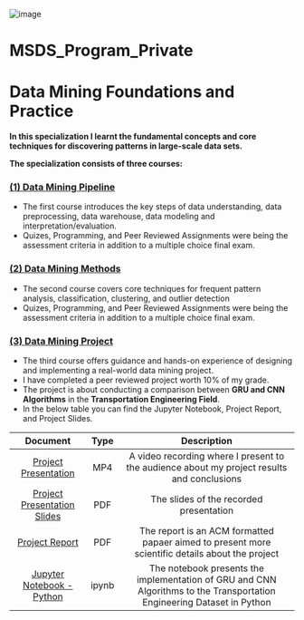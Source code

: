 ![image](https://github.com/laithrasheed/DTSA5304_Fundamentals_of_Data_Visualization/assets/124019127/031aa6ba-746d-459b-8eb0-3fdde64eac4b)

# MSDS_Program_Private




# Data Mining Foundations and Practice

**In this specialization I learnt the fundamental concepts and core techniques for discovering patterns in large-scale data sets.**

**The specialization consists of three courses:**

### [(1) Data Mining Pipeline](https://github.com/laithrasheed/MSDS_Program_Private/tree/main/Computer%20Science%20Core%20Courses/Data%20Mining%20Foundations%20and%20Practice/Data%20Mining%20Pipeline)

- The first course introduces the key steps of data understanding, data preprocessing, data warehouse, data modeling and interpretation/evaluation.
- Quizes, Programming, and Peer Reviewed Assignments were being the assessment criteria in addition to a multiple choice final exam. 


### [(2) Data Mining Methods](https://github.com/laithrasheed/MSDS_Program_Private/tree/main/Computer%20Science%20Core%20Courses/Data%20Mining%20Foundations%20and%20Practice/Data%20Mining%20Methods)

- The second course covers core techniques for frequent pattern analysis, classification, clustering, and outlier detection
- Quizes, Programming, and Peer Reviewed Assignments were being the assessment criteria in addition to a multiple choice final exam.  

### [(3) Data Mining Project](https://github.com/laithrasheed/MSDS_Program_Private/tree/main/Computer%20Science%20Core%20Courses/Data%20Mining%20Foundations%20and%20Practice/Data%20Mining%20Project)

- The third course offers guidance and hands-on experience of designing and implementing a real-world data mining project.
-  I have completed a peer reviewed project worth 10% of my grade.
- The project is about conducting a comparison between **GRU and CNN Algorithms** in the **Transportation Engineering Field**.
- In the below table you can find the Jupyter Notebook, Project Report, and Project Slides. 

| Document | Type | Description |
|:------------:|:--------------:|:-------------:|
| [Project Presentation](https://coursera-assessments.s3.amazonaws.com/assessments/1714473774601/22f93839-7c90-47aa-86a4-b6ae83264c6f/Deep%20Learning%20on%20Traffic%20Prediction%20-%20%20Presentation.mp4)       |     MP4      |        A video recording where I present to the audience about my project results and conclusions    |
| [Project Presentation Slides](https://github.com/laithrasheed/MSDS_Program_Private/blob/main/Computer%20Science%20Core%20Courses/Data%20Mining%20Foundations%20and%20Practice/Data%20Mining%20Project/Deep%20Learning%20on%20Traffic%20Prediction%20-%20Final%20Slides.pdf)       |     PDF      |      The slides of the recorded presentation    |
| [Project Report](https://github.com/laithrasheed/MSDS_Program_Private/blob/main/Computer%20Science%20Core%20Courses/Data%20Mining%20Foundations%20and%20Practice/Data%20Mining%20Project/Deep%20Learning%20on%20Traffic%20Prediction%20-%20Final%20Report.pdf)       |     PDF      |       The report is an ACM formatted papaer aimed to present more scientific details about the project   |
| [Jupyter Notebook - Python](https://github.com/laithrasheed/MSDS_Program_Private/blob/main/Computer%20Science%20Core%20Courses/Data%20Mining%20Foundations%20and%20Practice/Data%20Mining%20Project/Deep%20Learning%20on%20Traffic%20PRediction%20-%20CNN%20.ipynb)       |     ipynb      |       The notebook presents the implementation of GRU and CNN Algorithms to the Transportation Engineering Dataset in Python  |
